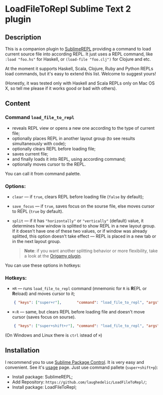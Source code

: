 # LoadFileToRepl Sublime Text 2 plugin

## Description

This is a companion plugin to [SublimeREPL](http://github.com/wuub/SublimeREPL) providing a command to load current source file into according REPL. It just uses a REPL command, like `:load "foo.hs"` for Haskell, or `(load-file "foo.clj")` for Clojure and etc.

At the moment it supports Haskell, Scala, Clojure, Ruby and Python REPLs load commands, but it's easy to extend this list. Welcome to suggest yours!

(Honestly, it was tested only with Haskell and Scala REPLs only on Mac OS X, so tell me please if it works good or bad with others).

## Content

### Command `load_file_to_repl`

* reveals REPL view or opens a new one according to the type of current file;
* optionally places REPL in another layout group (to see results simultaneously with code);
* optionally clears REPL before loading file;
* saves current file;
* and finally loads it into REPL, using according command;
* optionally moves cursor to the REPL.

You can call it from command palette.

### Options:

* `clear` — if `true`, clears REPL before loading file (`false` by default);
* `save_focus` — if `true`, saves focus on the sourse file, else moves cursor to REPL (`true` by default).
* `split` —  if it has `"horizontally"` or `"vertically"` (default) value, it determines how window is splitted to show REPL in a new layout group. If it doesn't have one of these two values, or if window was already splitted, this option doesn't take effect — REPL is placed in a new tab or in the next layout group.

   > **Note**: if you want another splitting behavior or more flexibility, take a look at the [Origamy plugin](https://github.com/SublimeText/Origami/).

You can use these options in hotkeys:

### Hotkeys:

* `⌘R` — runs `load_file_to_repl` command (mnemonic for `R` is **R**EPL or **R**eload) and moves cursor to it;

```json
	{ "keys": ["super+r"], 		 "command": "load_file_to_repl", "args": {"save_focus": false}}
```

* `⌘⇧R` — same, but clears REPL before loading file and doesn't move cursor (saves focus on sourse).

```json
	{ "keys": ["super+shift+r"], "command": "load_file_to_repl", "args": {"clear": true}}
```

(On Windows and Linux there is `ctrl` istead of `⌘`)

## Installation

I recommend you to use [Sublime Package Control](http://wbond.net/sublime_packages/package_control). It is very easy and convenient. See it's [usage](http://wbond.net/sublime_packages/package_control/usage) page. Just use command pallete (`super+shift+p`):

* Install package: SublimeREPL;
* Add Repository: `https://github.com/laughedelic/LoadFileToRepl/`;
* Install package: LoadFileToRepl;
